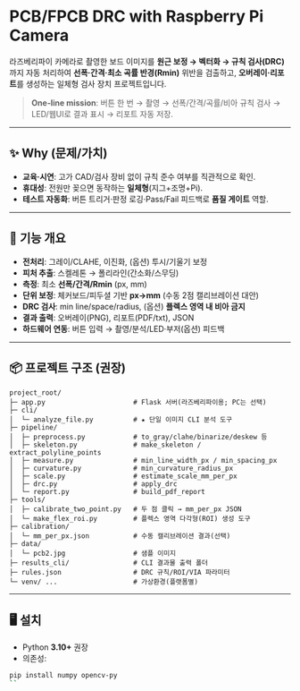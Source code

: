 # PCB/FPCB DRC with Raspberry Pi Camera

라즈베리파이 카메라로 촬영한 보드 이미지를 **원근 보정 → 벡터화 → 규칙 검사(DRC)** 까지 자동 처리하여 **선폭·간격·최소 곡률 반경(Rmin)** 위반을 검출하고, **오버레이·리포트**를 생성하는 일체형 검사 장치 프로젝트입니다.

> **One‑line mission**: 버튼 한 번 → 촬영 → 선폭/간격/곡률/비아 규칙 검사 → LED/웹UI로 결과 표시 → 리포트 자동 저장.

---

## ✨ Why (문제/가치)

* **교육·시연**: 고가 CAD/검사 장비 없이 규칙 준수 여부를 직관적으로 확인.
* **휴대성**: 전원만 꽂으면 동작하는 **일체형**(지그+조명+Pi).
* **테스트 자동화**: 버튼 트리거·판정 로깅·Pass/Fail 피드백로 **품질 게이트** 역할.

---

## 🔧 기능 개요

* **전처리**: 그레이/CLAHE, 이진화, (옵션) 투시/기울기 보정
* **피처 추출**: 스켈레톤 → 폴리라인(간소화/스무딩)
* **측정**: 최소 **선폭/간격/Rmin** (px, mm)
* **단위 보정**: 체커보드/피두셜 기반 **px→mm** (수동 2점 캘리브레이션 대안)
* **DRC 검사**: min line/space/radius, (옵션) **플렉스 영역 내 비아 금지**
* **결과 출력**: 오버레이(PNG), 리포트(PDF/txt), JSON
* **하드웨어 연동**: 버튼 입력 → 촬영/분석/LED·부저(옵션) 피드백

---

## 📦 프로젝트 구조 (권장)

```
project_root/
├─ app.py                      # Flask 서버(라즈베리파이용; PC는 선택)
├─ cli/
│  └─ analyze_file.py          # ★ 단일 이미지 CLI 분석 도구
├─ pipeline/
│  ├─ preprocess.py            # to_gray/clahe/binarize/deskew 등
│  ├─ skeleton.py              # make_skeleton / extract_polyline_points
│  ├─ measure.py               # min_line_width_px / min_spacing_px
│  ├─ curvature.py             # min_curvature_radius_px
│  ├─ scale.py                 # estimate_scale_mm_per_px
│  ├─ drc.py                   # apply_drc
│  └─ report.py                # build_pdf_report
├─ tools/
│  ├─ calibrate_two_point.py   # 두 점 클릭 → mm_per_px JSON
│  └─ make_flex_roi.py         # 플렉스 영역 다각형(ROI) 생성 도구
├─ calibration/
│  └─ mm_per_px.json           # 수동 캘리브레이션 결과(선택)
├─ data/
│  └─ pcb2.jpg                 # 샘플 이미지
├─ results_cli/                # CLI 결과물 출력 폴더
├─ rules.json                  # DRC 규칙/ROI/VIA 파라미터
└─ venv/ ...                   # 가상환경(플랫폼별)
```

---

## 🖥️ 설치

* Python **3.10+** 권장
* 의존성:

```bash
pip install numpy opencv-py
``